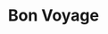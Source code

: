 ---
layout: list
title: Bon Voyage
slug: bonvoyage
menu: true
submenu: true
order: 4
description: >
  Places that I have been
---
